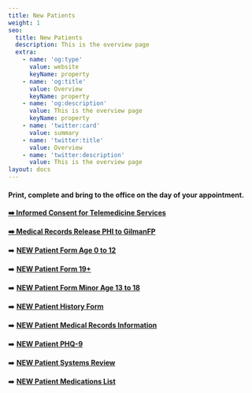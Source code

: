 ```yaml
---
title: New Patients
weight: 1
seo:
  title: New Patients
  description: This is the overview page
  extra:
    - name: 'og:type'
      value: website
      keyName: property
    - name: 'og:title'
      value: Overview
      keyName: property
    - name: 'og:description'
      value: This is the overview page
      keyName: property
    - name: 'twitter:card'
      value: summary
    - name: 'twitter:title'
      value: Overview
    - name: 'twitter:description'
      value: This is the overview page
layout: docs
---
```

#### Print, complete and bring to the office on the day of your appointment.

[**➡️ Informed Consent for Telemedicine Services**](https://www.dropbox.com/s/fmrl5d5g1pezxub/Informed%20Consent%20for%20Telemedicine%20Services.pdf?dl=0)

[**➡️ Medical Records Release PHI to GilmanFP**](https://www.dropbox.com/s/o927egpjwjbg5b4/Medical%20Records%20Release%20PHI%20to%20GilmanFP.pdf?dl=0)

➡️ [**NEW Patient Form Age 0 to 12**](https://www.dropbox.com/s/mzf2h24he68wr6z/NEW%20PATIENT%20FORM%20Age%200%20to%2012.pdf?dl=0)

➡️ [**NEW Patient Form 19+**](https://www.dropbox.com/s/3g81xccnj9n59zs/NEW%20PATIENT%20FORM%20AGE%2019%2B.pdf?dl=0)

➡️ [**NEW Patient Form Minor Age 13 to 18**](https://www.dropbox.com/s/h4fgonmuypi9yfp/NEW%20PATIENT%20FORM%20Minor%20Age%2013%20to%2018.pdf?dl=0)

➡️ [**NEW Patient History Form**](https://www.dropbox.com/s/l27mzlsqn1yd78w/New%20Patient%20History%20Form.pdf?dl=0)

➡️ [**NEW Patient Medical Records Information**](https://www.dropbox.com/s/yvo0nwwf4cdn4y0/New%20Patient%20Medical%20Records%20Information.pdf?dl=0)

➡️ [**NEW Patient PHQ-9**](https://www.dropbox.com/s/c3y3pp7jnz4lm50/New%20Patient%20PHQ-9.pdf?dl=0)

➡️ [**NEW Patient Systems Review**](https://www.dropbox.com/s/0p8h4jzlbn9kg7o/New%20Patient%20Systems%20Review.pdf?dl=0)

➡️ [**NEW Patient Medications List**](https://www.dropbox.com/s/yyc3zrgw88epr4g/NEW%20Patient%20Medication%20List.pdf?dl=0)
